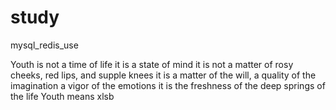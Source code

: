 # study
mysql_redis_use

Youth is not a time of life
it is a state of mind
it is not a matter of rosy cheeks, red lips, and supple knees
it is a matter of the will, a quality of the imagination
a vigor of the emotions
it is the freshness of the deep springs of the life
Youth means xlsb
